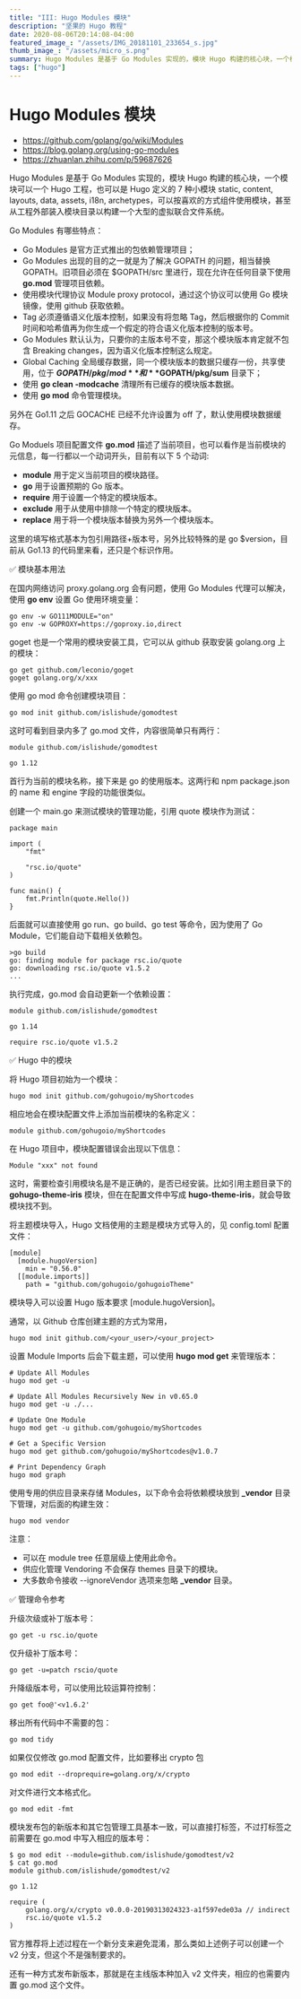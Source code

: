 ```yaml
---
title: "III: Hugo Modules 模块"
description: "坚果的 Hugo 教程"
date: 2020-08-06T20:14:08-04:00
featured_image_: "/assets/IMG_20181101_233654_s.jpg"
thumb_image_: "/assets/micro_s.png"
summary: Hugo Modules 是基于 Go Modules 实现的，模块 Hugo 构建的核心块，一个模块可以一个 Hugo 工程，也可以是 Hugo 定义的 7 种小模块 static, content, layouts, data, assets, i18n, archetypes，可以按喜欢的方式组件使用模块，甚至从工程外部装入模块目录以构建一个大型的虚拟联合文件系统。
tags: ["hugo"]
---
```

# Hugo Modules 模块
- https://github.com/golang/go/wiki/Modules
- https://blog.golang.org/using-go-modules
- https://zhuanlan.zhihu.com/p/59687626

Hugo Modules 是基于 Go Modules 实现的，模块 Hugo 构建的核心块，一个模块可以一个 Hugo 工程，也可以是 Hugo 定义的 7 种小模块 static, content, layouts, data, assets, i18n, archetypes，可以按喜欢的方式组件使用模块，甚至从工程外部装入模块目录以构建一个大型的虚拟联合文件系统。

Go Modules 有哪些特点：

- Go Modules 是官方正式推出的包依赖管理项目；
- Go Modules 出现的目的之一就是为了解决 GOPATH 的问题，相当替换 GOPATH。旧项目必须在 $GOPATH/src 里进行，现在允许在任何目录下使用 **go.mod** 管理项目依赖。
- 使用模块代理协议 Module proxy protocol，通过这个协议可以使用 Go 模块镜像，使用 github 获取依赖。
- Tag 必须遵循语义化版本控制，如果没有将忽略 Tag，然后根据你的 Commit 时间和哈希值再为你生成一个假定的符合语义化版本控制的版本号。
- Go Modules 默认认为，只要你的主版本号不变，那这个模块版本肯定就不包含 Breaking changes，因为语义化版本控制这么规定。
- Global Caching 全局缓存数据，同一个模块版本的数据只缓存一份，共享使用，位于 **$GOPATH/pkg/mod** 和 **$GOPATH/pkg/sum** 目录下；
- 使用 **go clean -modcache** 清理所有已缓存的模块版本数据。
- 使用 **go mod** 命令管理模块。

另外在 Go1.11 之后 GOCACHE 已经不允许设置为 off 了，默认使用模块数据缓存。

Go Moduels 项目配置文件 **go.mod** 描述了当前项目，也可以看作是当前模块的元信息，每一行都以一个动词开头，目前有以下 5 个动词:

- **module** 用于定义当前项目的模块路径。
- **go** 用于设置预期的 Go 版本。
- **require** 用于设置一个特定的模块版本。
- **exclude** 用于从使用中排除一个特定的模块版本。
- **replace** 用于将一个模块版本替换为另外一个模块版本。

这里的填写格式基本为包引用路径+版本号，另外比较特殊的是 go $version，目前从 Go1.13 的代码里来看，还只是个标识作用。


✅ 模块基本用法

在国内网络访问 proxy.golang.org 会有问题，使用 Go Modules 代理可以解决，使用 **go env** 设置 Go 使用环境变量：

    go env -w GO111MODULE="on"
    go env -w GOPROXY=https://goproxy.io,direct

goget 也是一个常用的模块安装工具，它可以从 github 获取安装 golang.org 上的模块：

    go get github.com/leconio/goget
    goget golang.org/x/xxx

使用 go mod 命令创建模块项目：

    go mod init github.com/islishude/gomodtest

这时可看到目录内多了 go.mod 文件，内容很简单只有两行：

    module github.com/islishude/gomodtest

    go 1.12

首行为当前的模块名称，接下来是 go 的使用版本。这两行和 npm package.json 的 name 和 engine 字段的功能很类似。

创建一个 main.go 来测试模块的管理功能，引用 quote 模块作为测试：

    package main

    import (
        "fmt"

        "rsc.io/quote"
    )

    func main() {
        fmt.Println(quote.Hello())
    }

后面就可以直接使用 go run、go build、go test 等命令，因为使用了 Go Module，它们能自动下载相关依赖包。

    >go build
    go: finding module for package rsc.io/quote
    go: downloading rsc.io/quote v1.5.2
    ...

执行完成，go.mod 会自动更新一个依赖设置：

    module github.com/islishude/gomodtest

    go 1.14

    require rsc.io/quote v1.5.2


✅ Hugo 中的模块

将 Hugo 项目初始为一个模块：

    hugo mod init github.com/gohugoio/myShortcodes

相应地会在模块配置文件上添加当前模块的名称定义：

    module github.com/gohugoio/myShortcodes

在 Hugo 项目中，模块配置错误会出现以下信息：

    Module "xxx" not found

这时，需要检查引用模块名是不是正确的，是否已经安装。比如引用主题目录下的 **gohugo-theme-iris** 模块，但在在配置文件中写成 **hugo-theme-iris**，就会导致模块找不到。


将主题模块导入，Hugo 文档使用的主题是模块方式导入的，见 config.toml 配置文件：

    [module]
      [module.hugoVersion]
        min = "0.56.0"
      [[module.imports]]
        path = "github.com/gohugoio/gohugoioTheme"

模块导入可以设置 Hugo 版本要求 [module.hugoVersion]。

通常，以 Github 仓库创建主题的方式为常用，

    hugo mod init github.com/<your_user>/<your_project>

设置 Module Imports 后会下载主题，可以使用 **hugo mod get** 来管理版本：

    # Update All Modules 
    hugo mod get -u

    # Update All Modules Recursively New in v0.65.0
    hugo mod get -u ./...

    # Update One Module 
    hugo mod get -u github.com/gohugoio/myShortcodes

    # Get a Specific Version 
    hugo mod get github.com/gohugoio/myShortcodes@v1.0.7

    # Print Dependency Graph
    hugo mod graph

使用专用的供应目录来存储 Modules，以下命令会将依赖模块放到 **_vendor** 目录下管理，对后面的构建生效：

    hugo mod vendor 

注意：

- 可以在 module tree 任意层级上使用此命令。
- 供应化管理 Vendoring 不会保存 themes 目录下的模块。
- 大多数命令接收 --ignoreVendor 选项来忽略 **_vendor** 目录。



✅ 管理命令参考

升级次级或补丁版本号：

    go get -u rsc.io/quote

仅升级补丁版本号：

    go get -u=patch rscio/quote

升降级版本号，可以使用比较运算符控制：

    go get foo@'<v1.6.2'

移出所有代码中不需要的包：

    go mod tidy

如果仅仅修改 go.mod 配置文件，比如要移出 crypto 包

    go mod edit --droprequire=golang.org/x/crypto

对文件进行文本格式化。

    go mod edit -fmt


模块发布包的新版本和其它包管理工具基本一致，可以直接打标签，不过打标签之前需要在 go.mod 中写入相应的版本号：

    $ go mod edit --module=github.com/islishude/gomodtest/v2
    $ cat go.mod
    module github.com/islishude/gomodtest/v2

    go 1.12

    require (
        golang.org/x/crypto v0.0.0-20190313024323-a1f597ede03a // indirect
        rsc.io/quote v1.5.2
    )

官方推荐将上述过程在一个新分支来避免混淆，那么类如上述例子可以创建一个 v2 分支，但这个不是强制要求的。

还有一种方式发布新版本，那就是在主线版本种加入 v2 文件夹，相应的也需要内置 go.mod 这个文件。
